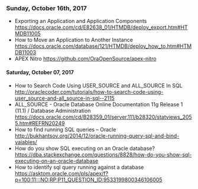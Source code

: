 ### Sunday, October 16th, 2017
* Exporting an Application and Application Components
    https://docs.oracle.com/cd/E82638_01/HTMDB/deploy_export.htm#HTMDB11005
* How to Move an Application to Another Instance
    https://docs.oracle.com/database/121/HTMDB/deploy_how_to.htm#HTMDB11003
* APEX Nitro
    https://github.com/OraOpenSource/apex-nitro
    
#### Saturday, October 07, 2017
* How to Search Code Using USER_SOURCE and ALL_SOURCE In SQL
    http://oraclecoder.com/tutorials/how-to-search-code-using-user_source-and-all_source-in-sql--2115
* ALL_SOURCE - Oracle Database Online Documentation 11g Release 1 (11.1) / Database Administration
    https://docs.oracle.com/cd/B28359_01/server.111/b28320/statviews_2055.htm#REFRN20249
* How to find running SQL queries – Oracle
    http://bukhantsov.org/2014/12/oracle-running-query-sql-and-bind-vaiables/
* How do you show SQL executing on an Oracle database?
    https://dba.stackexchange.com/questions/8828/how-do-you-show-sql-executing-on-an-oracle-database
* How to identify sql query running against a database
    https://asktom.oracle.com/pls/apex/f?p=100:11:::NO:RP:P11_QUESTION_ID:9533199800346106005